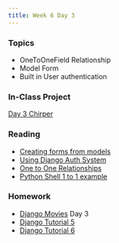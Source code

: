 ```yaml
---
title: Week 6 Day 3
---
```


### Topics
* OneToOneField Relationship
* Model Form
* Built in User authentication

### In-Class Project
[Day 3 Chirper](https://github.com/tiy-lv-python-2015-06/chirper/tree/day3)

### Reading
* [Creating forms from models](https://docs.djangoproject.com/en/1.8/topics/forms/modelforms/)
* [Using Django Auth System](https://docs.djangoproject.com/en/1.8/topics/auth/default/)
* [One to One Relationships](https://docs.djangoproject.com/en/1.8/topics/db/examples/one_to_one/)
* [Python Shell 1 to 1 example](https://gist.github.com/jeffnb/0991c513bda6824d1202)

### Homework
* [Django Movies](https://github.com/tiy-lv-python-2015-06/django-movies) Day 3
* [Django Tutorial 5](https://docs.djangoproject.com/en/1.8/intro/tutorial05/)
* [Django Tutorial 6](https://docs.djangoproject.com/en/1.8/intro/tutorial06/)
